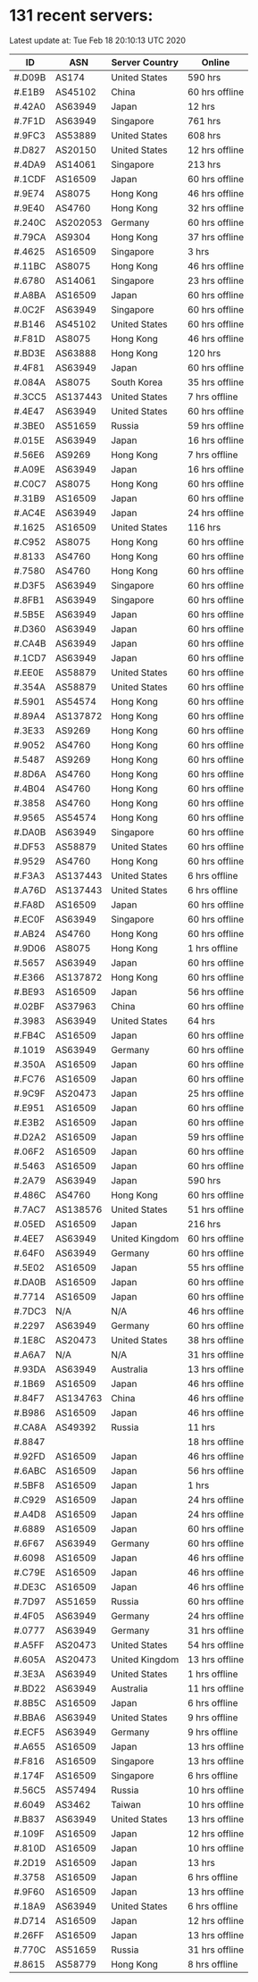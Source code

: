 # 131 recent servers:

Latest update at: Tue Feb 18 20:10:13 UTC 2020

| ID | ASN | Server Country | Online |
| -- | --- | -------------- | ------ |
| #.D09B | AS174 | United States | 590 hrs |
| #.E1B9 | AS45102 | China | 60 hrs offline |
| #.42A0 | AS63949 | Japan | 12 hrs |
| #.7F1D | AS63949 | Singapore | 761 hrs |
| #.9FC3 | AS53889 | United States | 608 hrs |
| #.D827 | AS20150 | United States | 12 hrs offline |
| #.4DA9 | AS14061 | Singapore | 213 hrs |
| #.1CDF | AS16509 | Japan | 60 hrs offline |
| #.9E74 | AS8075 | Hong Kong | 46 hrs offline |
| #.9E40 | AS4760 | Hong Kong | 32 hrs offline |
| #.240C | AS202053 | Germany | 60 hrs offline |
| #.79CA | AS9304 | Hong Kong | 37 hrs offline |
| #.4625 | AS16509 | Singapore | 3 hrs |
| #.11BC | AS8075 | Hong Kong | 46 hrs offline |
| #.6780 | AS14061 | Singapore | 23 hrs offline |
| #.A8BA | AS16509 | Japan | 60 hrs offline |
| #.0C2F | AS63949 | Singapore | 60 hrs offline |
| #.B146 | AS45102 | United States | 60 hrs offline |
| #.F81D | AS8075 | Hong Kong | 46 hrs offline |
| #.BD3E | AS63888 | Hong Kong | 120 hrs |
| #.4F81 | AS63949 | Japan | 60 hrs offline |
| #.084A | AS8075 | South Korea | 35 hrs offline |
| #.3CC5 | AS137443 | United States | 7 hrs offline |
| #.4E47 | AS63949 | United States | 60 hrs offline |
| #.3BE0 | AS51659 | Russia | 59 hrs offline |
| #.015E | AS63949 | Japan | 16 hrs offline |
| #.56E6 | AS9269 | Hong Kong | 7 hrs offline |
| #.A09E | AS63949 | Japan | 16 hrs offline |
| #.C0C7 | AS8075 | Hong Kong | 60 hrs offline |
| #.31B9 | AS16509 | Japan | 60 hrs offline |
| #.AC4E | AS63949 | Japan | 24 hrs offline |
| #.1625 | AS16509 | United States | 116 hrs |
| #.C952 | AS8075 | Hong Kong | 60 hrs offline |
| #.8133 | AS4760 | Hong Kong | 60 hrs offline |
| #.7580 | AS4760 | Hong Kong | 60 hrs offline |
| #.D3F5 | AS63949 | Singapore | 60 hrs offline |
| #.8FB1 | AS63949 | Singapore | 60 hrs offline |
| #.5B5E | AS63949 | Japan | 60 hrs offline |
| #.D360 | AS63949 | Japan | 60 hrs offline |
| #.CA4B | AS63949 | Japan | 60 hrs offline |
| #.1CD7 | AS63949 | Japan | 60 hrs offline |
| #.EE0E | AS58879 | United States | 60 hrs offline |
| #.354A | AS58879 | United States | 60 hrs offline |
| #.5901 | AS54574 | Hong Kong | 60 hrs offline |
| #.89A4 | AS137872 | Hong Kong | 60 hrs offline |
| #.3E33 | AS9269 | Hong Kong | 60 hrs offline |
| #.9052 | AS4760 | Hong Kong | 60 hrs offline |
| #.5487 | AS9269 | Hong Kong | 60 hrs offline |
| #.8D6A | AS4760 | Hong Kong | 60 hrs offline |
| #.4B04 | AS4760 | Hong Kong | 60 hrs offline |
| #.3858 | AS4760 | Hong Kong | 60 hrs offline |
| #.9565 | AS54574 | Hong Kong | 60 hrs offline |
| #.DA0B | AS63949 | Singapore | 60 hrs offline |
| #.DF53 | AS58879 | United States | 60 hrs offline |
| #.9529 | AS4760 | Hong Kong | 60 hrs offline |
| #.F3A3 | AS137443 | United States | 6 hrs offline |
| #.A76D | AS137443 | United States | 6 hrs offline |
| #.FA8D | AS16509 | Japan | 60 hrs offline |
| #.EC0F | AS63949 | Singapore | 60 hrs offline |
| #.AB24 | AS4760 | Hong Kong | 60 hrs offline |
| #.9D06 | AS8075 | Hong Kong | 1 hrs offline |
| #.5657 | AS63949 | Japan | 60 hrs offline |
| #.E366 | AS137872 | Hong Kong | 60 hrs offline |
| #.BE93 | AS16509 | Japan | 56 hrs offline |
| #.02BF | AS37963 | China | 60 hrs offline |
| #.3983 | AS63949 | United States | 64 hrs |
| #.FB4C | AS16509 | Japan | 60 hrs offline |
| #.1019 | AS63949 | Germany | 60 hrs offline |
| #.350A | AS16509 | Japan | 60 hrs offline |
| #.FC76 | AS16509 | Japan | 60 hrs offline |
| #.9C9F | AS20473 | Japan | 25 hrs offline |
| #.E951 | AS16509 | Japan | 60 hrs offline |
| #.E3B2 | AS16509 | Japan | 60 hrs offline |
| #.D2A2 | AS16509 | Japan | 59 hrs offline |
| #.06F2 | AS16509 | Japan | 60 hrs offline |
| #.5463 | AS16509 | Japan | 60 hrs offline |
| #.2A79 | AS63949 | Japan | 590 hrs |
| #.486C | AS4760 | Hong Kong | 60 hrs offline |
| #.7AC7 | AS138576 | United States | 51 hrs offline |
| #.05ED | AS16509 | Japan | 216 hrs |
| #.4EE7 | AS63949 | United Kingdom | 60 hrs offline |
| #.64F0 | AS63949 | Germany | 60 hrs offline |
| #.5E02 | AS16509 | Japan | 55 hrs offline |
| #.DA0B | AS16509 | Japan | 60 hrs offline |
| #.7714 | AS16509 | Japan | 60 hrs offline |
| #.7DC3 | N/A | N/A | 46 hrs offline |
| #.2297 | AS63949 | Germany | 60 hrs offline |
| #.1E8C | AS20473 | United States | 38 hrs offline |
| #.A6A7 | N/A | N/A | 31 hrs offline |
| #.93DA | AS63949 | Australia | 13 hrs offline |
| #.1B69 | AS16509 | Japan | 46 hrs offline |
| #.84F7 | AS134763 | China | 46 hrs offline |
| #.B986 | AS16509 | Japan | 46 hrs offline |
| #.CA8A | AS49392 | Russia | 11 hrs |
| #.8847 |  |  | 18 hrs offline |
| #.92FD | AS16509 | Japan | 46 hrs offline |
| #.6ABC | AS16509 | Japan | 56 hrs offline |
| #.5BF8 | AS16509 | Japan | 1 hrs |
| #.C929 | AS16509 | Japan | 24 hrs offline |
| #.A4D8 | AS16509 | Japan | 24 hrs offline |
| #.6889 | AS16509 | Japan | 60 hrs offline |
| #.6F67 | AS63949 | Germany | 60 hrs offline |
| #.6098 | AS16509 | Japan | 46 hrs offline |
| #.C79E | AS16509 | Japan | 46 hrs offline |
| #.DE3C | AS16509 | Japan | 46 hrs offline |
| #.7D97 | AS51659 | Russia | 60 hrs offline |
| #.4F05 | AS63949 | Germany | 24 hrs offline |
| #.0777 | AS63949 | Germany | 31 hrs offline |
| #.A5FF | AS20473 | United States | 54 hrs offline |
| #.605A | AS20473 | United Kingdom | 13 hrs offline |
| #.3E3A | AS63949 | United States | 1 hrs offline |
| #.BD22 | AS63949 | Australia | 11 hrs offline |
| #.8B5C | AS16509 | Japan | 6 hrs offline |
| #.BBA6 | AS63949 | United States | 9 hrs offline |
| #.ECF5 | AS63949 | Germany | 9 hrs offline |
| #.A655 | AS16509 | Japan | 13 hrs offline |
| #.F816 | AS16509 | Singapore | 13 hrs offline |
| #.174F | AS16509 | Singapore | 6 hrs offline |
| #.56C5 | AS57494 | Russia | 10 hrs offline |
| #.6049 | AS3462 | Taiwan | 10 hrs offline |
| #.B837 | AS63949 | United States | 13 hrs offline |
| #.109F | AS16509 | Japan | 12 hrs offline |
| #.810D | AS16509 | Japan | 10 hrs offline |
| #.2D19 | AS16509 | Japan | 13 hrs |
| #.3758 | AS16509 | Japan | 6 hrs offline |
| #.9F60 | AS16509 | Japan | 13 hrs offline |
| #.18A9 | AS63949 | United States | 6 hrs offline |
| #.D714 | AS16509 | Japan | 12 hrs offline |
| #.26FF | AS16509 | Japan | 13 hrs offline |
| #.770C | AS51659 | Russia | 31 hrs offline |
| #.8615 | AS58779 | Hong Kong | 8 hrs offline |

